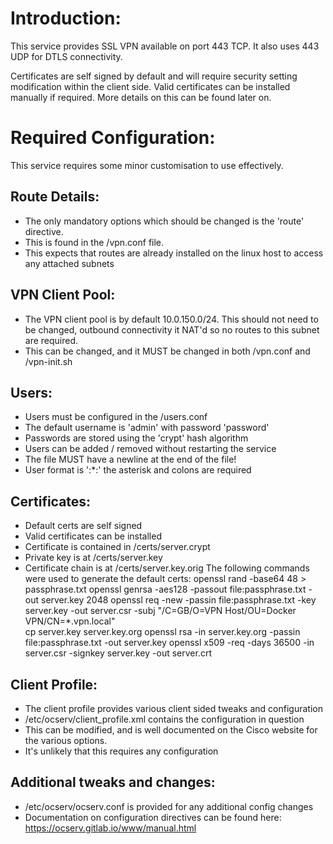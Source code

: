 
# Introduction:
This service provides SSL VPN available on port 443 TCP. It also uses 443 UDP for DTLS connectivity.

Certificates are self signed by default and will require security setting modification within the client side. 
Valid certificates can be installed manually if required. More details on this can be found later on.


# Required Configuration:
This service requires some minor customisation to use effectively.

## Route Details:
* The only mandatory options which should be changed is the 'route' directive.
* This is found in the /vpn.conf file.
* This expects that routes are already installed on the linux host to access any attached subnets

## VPN Client Pool:
* The VPN client pool is by default 10.0.150.0/24. This should not need to be changed, outbound connectivity it NAT'd so no routes to this subnet are required.
* This can be changed, and it MUST be changed in both /vpn.conf and /vpn-init.sh 

## Users:
* Users must be configured in the /users.conf
* The default username is 'admin' with password 'password'
* Passwords are stored using the 'crypt' hash algorithm
* Users can be added / removed without restarting the service
* The file MUST have a newline at the end of the file!
* User format is '<user>:*:<crypt password>' the asterisk and colons are required

## Certificates:
* Default certs are self signed
* Valid certificates can be installed
* Certificate is contained in /certs/server.crypt
* Private key is at /certs/server.key
* Certificate chain is at /certs/server.key.orig
The following commands were used to generate the default certs:
    openssl rand -base64 48 > passphrase.txt
    openssl genrsa -aes128 -passout file:passphrase.txt -out server.key 2048
    openssl req -new -passin file:passphrase.txt -key server.key -out server.csr -subj "/C=GB/O=VPN Host/OU=Docker VPN/CN=*.vpn.local" \
    cp server.key server.key.org
    openssl rsa -in server.key.org -passin file:passphrase.txt -out server.key
    openssl x509 -req -days 36500 -in server.csr -signkey server.key -out server.crt

## Client Profile:
* The client profile provides various client sided tweaks and configuration
* /etc/ocserv/client_profile.xml contains the configuration in question
* This can be modified, and is well documented on the Cisco website for the various options.
* It's unlikely that this requires any configuration

## Additional tweaks and changes:
* /etc/ocserv/ocserv.conf is provided for any additional config changes
* Documentation on configuration directives can be found here: https://ocserv.gitlab.io/www/manual.html
